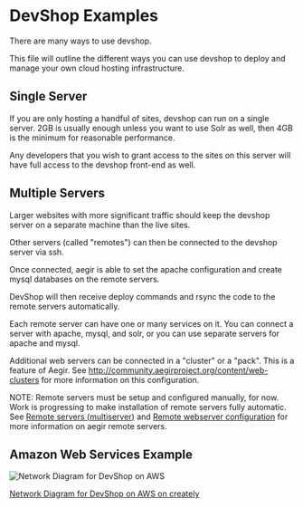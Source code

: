DevShop Examples
================

There are many ways to use devshop.  

This file will outline the different ways you can use devshop to deploy and manage your own cloud hosting infrastructure.

Single Server
-------------

If you are only hosting a handful of sites, devshop can run on a single server.  2GB is usually enough unless you want
to use Solr as well, then 4GB is the minimum for reasonable performance.

Any developers that you wish to grant access to the sites on this server will have full access to the devshop
front-end as well.


Multiple Servers
----------------

Larger websites with more significant traffic should keep the devshop server on a separate machine than the live sites.

Other servers (called "remotes") can then be connected to the devshop server via ssh.
  
Once connected, aegir is able to set the apache configuration and create mysql databases on the remote servers.

DevShop will then receive deploy commands and rsync the code to the remote servers automatically.

Each remote server can have one or many services on it.  You can connect a server with apache, mysql, and solr, or you can use separate servers for apache and mysql.

Additional web servers can be connected in a "cluster" or a "pack".  This is a feature of Aegir.  See http://community.aegirproject.org/content/web-clusters for more information on this configuration.

NOTE: Remote servers must be setup and configured manually, for now.  Work is progressing to make installation
of remote servers fully automatic.  See [Remote servers (multiserver)](http://community.aegirproject.org/node/30) and [Remote webserver configuration](http://community.aegirproject.org/node/396) for more information on aegir remote servers.


Amazon Web Services Example
---------------------------

![Network Diagram for DevShop on AWS](https://raw.githubusercontent.com/opendevshop/devshop/0.x/docs/devshop-on-aws.png "DevShop on AWS")

[Network Diagram for DevShop on AWS on creately](https://creately.com/diagram/i8bky9y71/1ZGBJkfo7bjh1fidQYCKFjJ89D8%3D)
